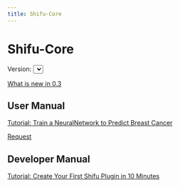 ```yaml
---
title: Shifu-Core
---
```


Shifu-Core
==========

Version: <select id="shifu-core-version"></select>

[What is new in 0.3](whatisnew)

User Manual
-----------

[Tutorial: Train a NeuralNetwork to Predict Breast Cancer](user/wdbc)

[Request](user/request)

Developer Manual
----------------

[Tutorial: Create Your First Shifu Plugin in 10 Minutes](dev/plugin)
